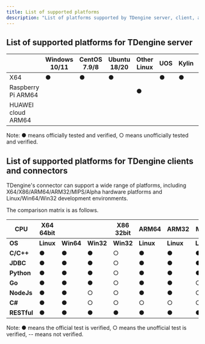 ```yaml
---
title: List of supported platforms
description: "List of platforms supported by TDengine server, client, and connector"
---
```


## List of supported platforms for TDengine server

|                    | **Windows 10/11** | **CentOS 7.9/8** | **Ubuntu 18/20** | **Other Linux** | **UOS** | **Kylin** | **Ningsi V60/V80** | **HUAWEI EulerOS** |
| ------------------ | ----------------- | ---------------- | ---------------- | --------------- | ------- | --------- | ------------------ | ------------------ |
| X64                | ●                 | ●                | ●                |                 | ●       | ●         | ●                  |                    |
| Raspberry Pi ARM64 |                   |                  |                  | ●               |         |           |                    |                    |
| HUAWEI cloud ARM64 |                   |                  |                  |                 |         |           |                    | ●                  |

Note: ● means officially tested and verified, ○ means unofficially tested and verified.

## List of supported platforms for TDengine clients and connectors

TDengine's connector can support a wide range of platforms, including X64/X86/ARM64/ARM32/MIPS/Alpha hardware platforms and Linux/Win64/Win32 development environments.

The comparison matrix is as follows.

| **CPU**     | **X64 64bit** |           |           | **X86 32bit** | **ARM64** | **ARM32** | **MIPS**  | **Alpha** |
| ----------- | ------------- | --------- | --------- | ------------- | --------- | --------- | --------- | --------- |
| **OS**      | **Linux**     | **Win64** | **Win32** | **Win32**     | **Linux** | **Linux** | **Linux** | **Linux** |
| **C/C++**   | ●             | ●         | ●         | ○             | ●         | ●         | ●         | ●         |
| **JDBC**    | ●             | ●         | ●         | ○             | ●         | ●         | ●         | ●         |
| **Python**  | ●             | ●         | ●         | ○             | ●         | ●         | ●         | --        |
| **Go**      | ●             | ●         | ●         | ○             | ●         | ●         | ○         | --        |
| **NodeJs**  | ●             | ●         | ○         | ○             | ●         | ●         | ○         | --        |
| **C#**      | ●             | ●         | ○         | ○             | ○         | ○         | ○         | --        |
| **RESTful** | ●             | ●         | ●         | ●             | ●         | ●         | ●         | ●         |

Note: ● means the official test is verified, ○ means the unofficial test is verified, -- means not verified.

